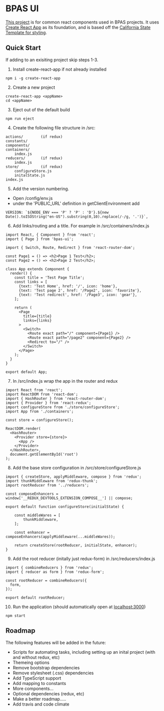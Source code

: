 # BPAS UI 

[This project](https://github.com/vollmerr/bpas-ui) is for common react components used in BPAS projects. It uses [Create React App](https://github.com/facebookincubator/create-react-app) as its foundation, and is based off the [California State Template for styling](http://beta.template.webtools.ca.gov/sample/).

## Quick Start

If adding to an exisiting project skip steps 1-3.

1. Install create-react-app if not already installed

```
npm i -g create-react-app
```

2. Create a new project

```
create-react-app <appName>
cd <appName>
```

3. Eject out of the default build

```
npm run eject
```

4. Create the following file structure in /src:
```
actions/        (if redux)
constants/
components/
containers/
    index.js
reducers/       (if redux)
    index.js
store/          (if redux)
    configureStore.js
    initalState.js
index.js
```

5. Add the version numbering.
* Open /config/env.js
* under the 'PUBLIC_URL' definition in getClientEnvironment add

```
VERSION: `${NODE_ENV === 'P' ? 'P' : 'D'}.${new Date().toISOString("en-US").substring(0,10).replace(/-/g, '.')}`,
```

6. Add links/routing and a title. For example in /src/containers/index.js

```
import React, { Component } from 'react';
import { Page } from 'bpas-ui';

import { Switch, Route, Redirect } from 'react-router-dom';

const Page1 = () => <h2>Page 1 Test</h2>;
const Page2 = () => <h2>Page 2 Test</h2>;

class App extends Component {
  render() {
    const title = 'Test Page Title';
    const links = [
      {text: 'Test Home', href: '/', icon: 'home'},
      {text: 'Test page 2', href: '/Page2', icon: 'favorite'},
      {text: 'Test redirect', href: '/Page3', icon: 'gear'},
    ];

    return (
      <Page 
        title={title}
        links={links}
      >
        <Switch>
          <Route exact path="/" component={Page1} />
          <Route exact path="/page2" component={Page2} />
          <Redirect to="/" />
        </Switch>
      </Page>
    );
  }
}

export default App;
```

7. In /src/index.js wrap the app in the router and redux

```
import React from 'react';
import ReactDOM from 'react-dom';
import { HashRouter } from 'react-router-dom';
import { Provider } from 'react-redux';
import configureStore from './store/configureStore';
import App from './containers';

const store = configureStore();

ReactDOM.render(
  <HashRouter>
    <Provider store={store}>
      <App />
    </Provider>
  </HashRouter>, 
  document.getElementById('root')
);
```

8. Add the base store configuration in /src/store/configureStore.js

```
import { createStore, applyMiddleware, compose } from 'redux';
import thunkMiddleware from 'redux-thunk';
import rootReducer from '../reducers';

const composeEnhancers = window['__REDUX_DEVTOOLS_EXTENSION_COMPOSE__'] || compose;

export default function configureStore(initialState) {

    const middleWares = [
        thunkMiddleware,
    ];

    const enhancer = composeEnhancers(applyMiddleware(...middleWares));

    return createStore(rootReducer, initialState, enhancer);
}
```

9. Add the root reducer (initally just redux-form) in /src/reducers/index.js

```
import { combineReducers } from 'redux';
import { reducer as form } from 'redux-form';

const rootReducer = combineReducers({
  form,
});

export default rootReducer;
```

10. Run the application (should automatically open at [localhost:3000](http://localhost:3000))

```
npm start
```

## Roadmap

The following features will be added in the future:
* Scripts for automating tasks, including setting up an inital project (with and without redux, etc)
* Themeing options
* Remove bootstrap dependencies
* Remove stylesheet (.css) dependencies
* Add TypeScript support
* Add mapping to constants
* More components...
* Optional dependencies (redux, etc)
* Make a better roadmap.....
* Add travis and code climate
